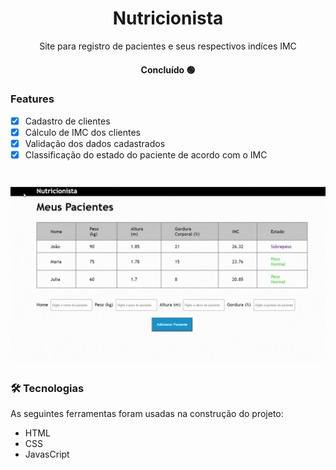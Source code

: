 <h1 align="center">Nutricionista</h1>

<p align="center">Site para registro de pacientes e seus respectivos indíces IMC</p>

<h4 align="center"> 
	Concluído 🟢
</h4>

### Features

- [x] Cadastro de clientes
- [x] Cálculo de IMC dos clientes
- [x] Validação dos dados cadastrados
- [x] Classificação do estado do paciente de acordo com o IMC

<h1 align="center">
  <img src="img/nutricionista.gif" />
</h1>

### 🛠 Tecnologias

As seguintes ferramentas foram usadas na construção do projeto:

- HTML
- CSS
- JavasCript


